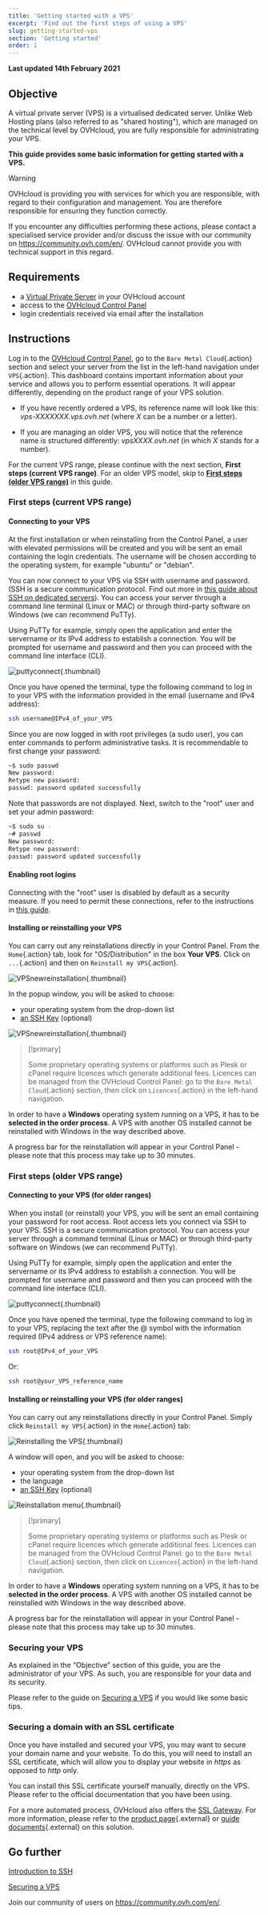 ```yaml
---
title: 'Getting started with a VPS'
excerpt: 'Find out the first steps of using a VPS'
slug: getting-started-vps
section: 'Getting started'
order: 1
---
```


**Last updated 14th February 2021**

## Objective

A virtual private server (VPS) is a virtualised dedicated server. Unlike Web Hosting plans (also referred to as "shared hosting"), which are managed on the technical level by OVHcloud, you are fully responsible for administrating your VPS.

**This guide provides some basic information for getting started with a VPS.**


> [!warning]
>OVHcloud is providing you with services for which you are responsible, with regard to their configuration and management. You are therefore responsible for ensuring they function correctly.
>
If you encounter any difficulties performing these actions, please contact a specialised service provider and/or discuss the issue with our community on https://community.ovh.com/en/. OVHcloud cannot provide you with technical support in this regard.
>


## Requirements

- a [Virtual Private Server](https://www.ovhcloud.com/en/vps) in your OVHcloud account
- access to the [OVHcloud Control Panel](https://ca.ovh.com/auth/?action=gotomanager&from=https://www.ovh.com/world/&ovhSubsidiary=we)
- login credentials received via email after the installation


## Instructions

Log in to the [OVHcloud Control Panel](https://ca.ovh.com/auth/?action=gotomanager&from=https://www.ovh.com/world/&ovhSubsidiary=we), go to the `Bare Metal Cloud`{.action} section and select your server from the list in the left-hand navigation under `VPS`{.action}. This dashboard contains important information about your service and allows you to perform essential operations. It will appear differently, depending on the product range of your VPS solution. 

- If you have recently ordered a VPS, its reference name will look like this: *vps-XXXXXXX.vps.ovh.net* (where *X* can be a number or a letter). 

- If you are managing an older VPS, you will notice that the reference name is structured differently: *vpsXXXX.ovh.net* (in which *X* stands for a number). 

For the current VPS range, please continue with the next section, **First steps (current VPS range)**. For an older VPS model, skip to [**First steps (older VPS range)**](./#first-steps-older-vps-range_1) in this guide.

### First steps (current VPS range)

#### Connecting to your VPS

At the first installation or when reinstalling from the Control Panel, a user with elevated permissions will be created and you will be sent an email containing the login credentials. The username will be chosen according to the operating system, for example "ubuntu" or "debian".

You can now connect to your VPS via SSH with username and password. (SSH is a secure communication protocol. Find out more in [this guide about SSH on dedicated servers](../../dedicated/ssh-introduction/)). You can access your server through a command line terminal (Linux or MAC) or through third-party software on Windows (we can recommend PuTTy).

Using PuTTy for example, simply open the application and enter the servername or its IPv4 address to establish a connection. You will be prompted for username and password and then you can proceed with the command line interface (CLI).

![puttyconnect](images/putty1.png){.thumbnail}

Once you have opened the terminal, type the following command to log in to your VPS with the information provided in the email (username and IPv4 address):

```sh
ssh username@IPv4_of_your_VPS
```

Since you are now logged in with root privileges (a sudo user), you can enter commands to perform administrative tasks. It is recommendable to first change your password:

```sh
~$ sudo passwd
New password:
Retype new password:
passwd: password updated successfully
```
Note that passwords are not displayed. Next, switch to the "root" user and set your admin password:

```sh
~$ sudo su -
~# passwd
New password:
Retype new password:
passwd: password updated successfully
```

#### Enabling root logins

Connecting with the "root" user is disabled by default as a security measure. If you need to permit these connections, refer to the instructions in [this guide](../root-password/#enabling-root-login_1).

#### Installing or reinstalling your VPS

You can carry out any reinstallations directly in your Control Panel. From the `Home`{.action} tab, look for "OS/Distribution" in the box **Your VPS**. Click on `...`{.action} and then on `Reinstall my VPS`{.action}.

![VPSnewreinstallation](images/2020panel_02.png){.thumbnail}

In the popup window, you will be asked to choose:

- your operating system from the drop-down list
- [an SSH Key](../../dedicated/creating-ssh-keys-dedicated/) (optional)


![VPSnewreinstallation](images/2020panel_01.png){.thumbnail}

> [!primary]
>
> Some proprietary operating systems or platforms such as Plesk or cPanel require licences which generate additional fees. Licences can be managed from the OVHcloud Control Panel: go to the `Bare Metal Cloud`{.action} section, then click on `Licences`{.action} in the left-hand navigation.
>
In order to have a **Windows** operating system running on a VPS, it has to be **selected in the order process**. A VPS with another OS installed cannot be reinstalled with Windows in the way described above.
>

A progress bar for the reinstallation will appear in your Control Panel - please note that this process may take up to 30 minutes.

### First steps (older VPS range)


#### Connecting to your VPS (for older ranges)

When you install (or reinstall) your VPS, you will be sent an email containing your password for root access. Root access lets you connect via SSH to your VPS. SSH is a secure communication protocol. You can access your server through a command terminal (Linux or MAC) or through third-party software on Windows (we can recommend PuTTy).

Using PuTTy for example, simply open the application and enter the servername or its IPv4 address to establish a connection. You will be prompted for username and password and then you can proceed with the command line interface (CLI).

![puttyconnect](images/putty1.png){.thumbnail}

Once you have opened the terminal, type the following command to log in to your VPS, replacing the text after the @ symbol with the information required (IPv4 address or VPS reference name):

```sh
ssh root@IPv4_of_your_VPS
```

Or:

```sh
ssh root@your_VPS_reference_name
```

#### Installing or reinstalling your VPS (for older ranges)

You can carry out any reinstallations directly in your Control Panel. Simply click `Reinstall my VPS`{.action} in the `Home`{.action} tab:

![Reinstalling the VPS](images/reinstall_manager.png){.thumbnail}

A window will open, and you will be asked to choose:

- your operating system from the drop-down list
- the language
- [an SSH Key](../../dedicated/creating-ssh-keys-dedicated/) (optional)


![Reinstallation menu](images/reinstall_menu.png){.thumbnail}

> [!primary]
>
> Some proprietary operating systems or platforms such as Plesk or cPanel require licences which generate additional fees. Licences can be managed from the OVHcloud Control Panel: go to the `Bare Metal Cloud`{.action} section, then click on `Licences`{.action} in the left-hand navigation.
>
In order to have a **Windows** operating system running on a VPS, it has to be **selected in the order process**. A VPS with another OS installed cannot be reinstalled with Windows in the way described above.
>

A progress bar for the reinstallation will appear in your Control Panel - please note that this process may take up to 30 minutes.

### Securing your VPS

As explained in the “Objective” section of this guide, you are the administrator of your VPS. As such, you are responsible for your data and its security.

Please refer to the guide on [Securing a VPS](../tips-for-securing-a-vps/) if you would like some basic tips.


### Securing a domain with an SSL certificate

Once you have installed and secured your VPS, you may want to secure your domain name and your website. To do this, you will need to install an SSL certificate, which will allow you to display your website in *https* as opposed to *http* only.

You can install this SSL certificate yourself manually, directly on the VPS. Please refer to the official documentation that you have been using.

For a more automated process, OVHcloud also offers the [SSL Gateway](https://www.ovh.com/world/ssl-gateway/). For more information, please refer to the [product page](https://www.ovh.com/world/ssl-gateway/){.external} or [guide documents](https://docs.ovh.com/us/en/ssl-gateway/){.external} on this solution.

## Go further

[Introduction to SSH](../../dedicated/ssh-introduction/)

[Securing a VPS](../tips-for-securing-a-vps/)

Join our community of users on <https://community.ovh.com/en/>.
